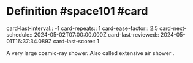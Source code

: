 # Definition #space101 #card
card-last-interval:: -1
card-repeats:: 1
card-ease-factor:: 2.5
card-next-schedule:: 2024-05-02T07:00:00.000Z
card-last-reviewed:: 2024-05-01T16:37:34.089Z
card-last-score:: 1

A very large cosmic-ray shower. Also called extensive air shower .
